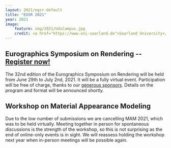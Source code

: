 ```yaml
---
layout: 2021/egsr-default
title: "EGSR 2021"
year: 2021
image:
    feature: img/2021/UdsCampus.jpg
    credit: <a href="https://www.uni-saarland.de">Saarland University</a>
---
```


## Eurographics Symposium on Rendering -- [**Register now!**](https://tickets.kwt-uni-saarland.de/EGSR2021/)

The 32nd edition of the Eurographics Symposium on Rendering will be held from June 29th to July 2nd, 2021.
It will be a fully virtual event. Participation will be free of charge, thanks to our [generous sponsors](sponsors).
Details on the program and format will be announced shortly.

## Workshop on Material Appearance Modeling

Due to the low number of submissions we are cancelling MAM 2021, which was to be held virtually. Meeting together in person for spontaneous discussions is the strength of the workshop, so this is not surprising as the end of online-only events is in sight. We will reassess holding the workshop next year when in-person meetings will be possible again.